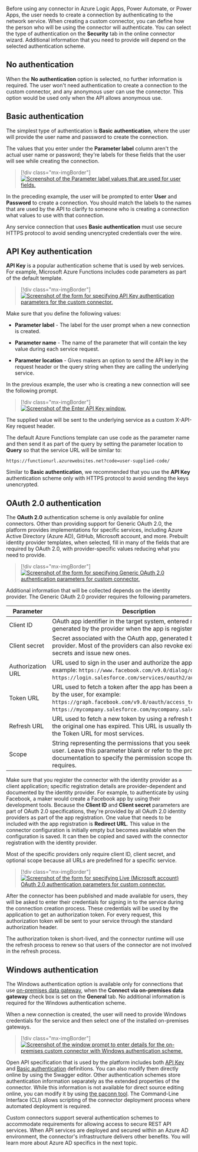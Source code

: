 Before using any connector in Azure Logic Apps, Power Automate, or Power Apps, the user needs to create a connection by authenticating to the network service. When creating a custom connector, you can define how the person who will be using the connector will authenticate. You can select the type of authentication on the **Security** tab in the online connector wizard. Additional information that you need to provide will depend on the selected authentication scheme.

## No authentication

When the **No authentication** option is selected, no further information is required. The user won't need authentication to create a connection to the custom connector, and any anonymous user can use the connector. This option would be used only when the API allows anonymous use.

## Basic authentication 

The simplest type of authentication is **Basic authentication**, where the user will provide the user name and password to create the connection.

The values that you enter under the **Parameter label** column aren't the actual user name or password; they're labels for these fields that the user will see while creating the connection.

> [!div class="mx-imgBorder"]
> [![Screenshot of the Parameter label values that are used for user fields.](../media/parameter-labels.png)](../media/parameter-labels.png#lightbox)

In the preceding example, the user will be prompted to enter **User** and **Password** to create a connection. You should match the labels to the names that are used by the API to clarify to someone who is creating a connection what values to use with that connection.

Any service connection that uses **Basic authentication** must use secure HTTPS protocol to avoid sending unencrypted credentials over the wire.

## API Key authentication

**API Key** is a popular authentication scheme that is used by web services. For example, Microsoft Azure Functions includes code parameters as part of the default template.

> [!div class="mx-imgBorder"]
> [![Screenshot of the form for specifying API Key authentication parameters for the custom connector.](../media/api-key.png)](../media/api-key.png#lightbox)

Make sure that you define the following values:

-   **Parameter label** - The label for the user prompt when a new connection is created.

-   **Parameter name** - The name of the parameter that will contain the key value during each service request.

-   **Parameter location** - Gives makers an option to send the API key in the request header or the query string when they are calling the underlying service.

In the previous example, the user who is creating a new connection will see the following prompt.

> [!div class="mx-imgBorder"]
> [![Screenshot of the Enter API Key window.](../media/enter-api-key.png)](../media/enter-api-key.png#lightbox)

The supplied value will be sent to the underlying service as a custom X-API-Key request header.

The default Azure Functions template can use code as the parameter name and then send it as part of the query by setting the parameter location to **Query** so that the service URL will be similar to:

```http
https://functionurl.azurewebsites.net?code=user-supplied-code/
```

Similar to **Basic authentication**, we recommended that you use the **API Key** authentication scheme only with HTTPS protocol to avoid sending the keys unencrypted.

## OAuth 2.0 authentication

The **OAuth 2.0** authentication scheme is only available for online connectors. Other than providing support for Generic OAuth 2.0, the platform provides implementations for specific services, including Azure Active Directory (Azure AD), GitHub, Microsoft account, and more. Prebuilt identity provider templates, when selected, fill in many of the fields that are required by OAuth 2.0, with provider-specific values reducing what you need to provide.

> [!div class="mx-imgBorder"]
> [![Screenshot of the form for specifying Generic OAuth 2.0 authentication parameters for custom connector.](../media/authentication-type-oauth.png)](../media/authentication-type-oauth.png#lightbox)

Additional information that will be collected depends on the identity provider. The Generic OAuth 2.0 provider requires the following parameters.

|     Parameter            |     Description                                                                                                                                                                                                  |
|--------------------------|------------------------------------------------------------------------------------------------------------------------------------------------------------------------------------------------------------------|
|     Client ID            |     OAuth app identifier in the target system, entered manually or   generated by the provider when the app is registered.                                                                                       |
|     Client secret        |     Secret associated with the OAuth app, generated by the provider. Most of the providers can also revoke   existing secrets and issue new ones.                                      |
|     Authorization URL    |     URL used to sign in the user and authorize the   application, for example:     `https://www.facebook.com/v9.0/dialog/oauth` or `https://login.salesforce.com/services/oauth2/authorize`.                         |
|     Token URL            |     URL used to fetch a token after the app has been authorized   by the user, for example:     `https://graph.facebook.com/v9.0/oauth/access_token` or `https://mycompany.salesforce.com/mycompany.salesforce.com`.    |
|     Refresh URL          |     URL used to fetch a new token by using a refresh token   after the original one has expired. This URL is usually the same as the Token URL   for most services.                                                       |
|     Scope                |     String representing the permissions that you seek   from the user. Leave this parameter blank or refer to the provider documentation to   specify the permission scope that your app requires.                          |

Make sure that you register the connector with the identity provider as a client application; specific registration details are provider-dependent and documented by the identity provider. For example, to authenticate by using Facebook, a maker would create a Facebook app by using their development tools. Because the **Client ID** and **Client secret** parameters are part of OAuth 2.0 specifications, they're provided by all OAuth 2.0 identity providers as part of the app registration. One value that needs to be included with the app registration is **Redirect URL**. This value in the connector configuration is initially empty but becomes available when the configuration is saved. It can then be copied and saved with the connector registration with the identity provider.

Most of the specific providers only require client ID, client secret, and optional scope because all URLs are predefined for a specific service.

> [!div class="mx-imgBorder"]
> [![Screenshot of the form for specifying Live (Microsoft account) OAuth 2.0 authentication parameters for custom connector.](../media/oauth-details.png)](../media/oauth-details.png#lightbox)

After the connector has been published and made available for users, they will be asked to enter their credentials for signing in to the service during the connection creation process. These credentials will be used by the application to get an authorization token. For every request, this authorization token will be sent to your service through the standard authorization header.

The authorization token is short-lived, and the connector runtime will use the refresh process to renew so that users of the connector are not involved in the refresh process.

## Windows authentication

The Windows authentication option is available only for connections that use [on-premises data gateway](https://docs.microsoft.com/data-integration/gateway/service-gateway-onprem/?azure-portal=true), when the **Connect via on-premises data gateway** check box is set on the **General** tab. No additional information is required for the Windows authentication scheme.

When a new connection is created, the user will need to provide Windows credentials for the service and then select one of the installed on-premises gateways.

> [!div class="mx-imgBorder"]
> [![Screenshot of the window prompt to enter details for the on-premises custom connector with Windows authentication scheme.](../media/select-gateway.png)](../media/select-gateway.png#lightbox)

Open API specification that is used by the platform includes both [API Key](https://swagger.io/docs/specification/2-0/authentication/api-keys/?azure-portal=true) and [Basic authentication](https://swagger.io/docs/specification/2-0/authentication/basic-authentication/?azure-portal=true) definitions. You can also modify them directly online by using the Swagger editor. Other authentication schemes store authentication information separately as the extended properties of the connector. While this information is not available for direct source editing online, you can modify it by using [the paconn tool](https://docs.microsoft.com/connectors/custom-connectors/paconn-cli/?azure-portal=true). The Command-Line Interface (CLI) allows scripting of the connector deployment process where automated deployment is required.

Custom connectors support several authentication schemes to accommodate requirements for allowing access to secure REST API services. When API services are deployed and secured within an Azure AD environment, the connector's infrastructure delivers other benefits. You will learn more about Azure AD specifics in the next topic.
